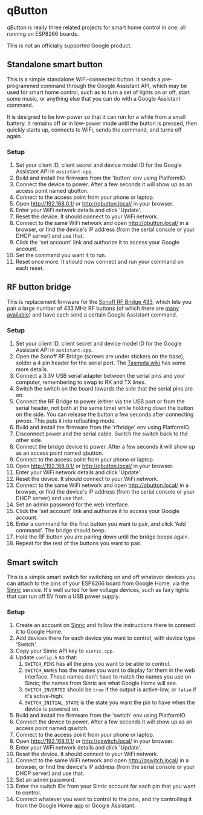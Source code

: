 # qButton
qButton is really three related projects for smart home control in one, all running on ESP8266 boards.

This is not an officially supported Google product.

## Standalone smart button
This is a simple standalone WiFi-connected button. It sends a pre-programmed command through the Google Assistant API, which may be used for smart home control, such as to turn a set of lights on or off, start some music, or anything else that you can do with a Google Assistant command.

It is designed to be low-power so that it can run for a while from a small battery. It remains off or in low-power mode until the button is pressed, then quickly starts up, connects to WiFi, sends the command, and turns off again.

### Setup
1. Set your client ID, client secret and device model ID for the Google Assistant API in `assistant.cpp`.
1. Build and install the firmware from the 'button' env using PlatformIO.
1. Connect the device to power. After a few seconds it will show up as an access point named qbutton.
1. Connect to the access point from your phone or laptop.
1. Open http://192.168.0.1/ or http://qbutton.local/ in your browser.
1. Enter your WiFi network details and click 'Update'.
1. Reset the device. It should connect to your WiFi network.
1. Connect to the same WiFi network and open http://qbutton.local/ in a browser, or find the device's IP address (from the serial console or your DHCP server) and use that.
1. Click the 'set account' link and authorize it to access your Google account.
1. Set the command you want it to run.
1. Reset once more. It should now connect and run your command on each reset.

## RF button bridge
This is replacement firmware for the [Sonoff RF Bridge 433](https://www.itead.cc/wiki/Sonoff_RF_Bridge_433), which lets you pair a large number of 433 MHz RF buttons (of which there are [many available](https://www.aliexpress.com/wholesale?SearchText=433mhz+rf+button)) and have each send a certain Google Assistant command.

### Setup
1. Set your client ID, client secret and device model ID for the Google Assistant API in `assistant.cpp`.
1. Open the Sonoff RF Bridge (screws are under stickers on the base), solder a 4 pin header for the serial port. The [Tasmota wiki](https://github.com/arendst/Sonoff-Tasmota/wiki/Hardware-Preparation) has some more details.
1. Connect a 3.3V USB serial adapter between the serial pins and your computer, remembering to swap to RX and TX lines.
1. Switch the switch on the board towards the side that the serial pins are on.
1. Connect the RF Bridge to power (either via the USB port or from the serial header, not both at the same time) while holding down the button on the side. You can release the button a few seconds after connecting pwoer. This puts it into reflashing mode.
1. Build and install the firmware from the 'rfbridge' env using PlatformIO.
1. Disconnect power and the serial cable. Switch the switch back to the other side.
1. Connect the bridge device to power. After a few seconds it will show up as an access point named qbutton.
1. Connect to the access point from your phone or laptop.
1. Open http://192.168.0.1/ or http://qbutton.local/ in your browser.
1. Enter your WiFi network details and click 'Update'.
1. Reset the device. It should connect to your WiFi network.
1. Connect to the same WiFi network and open http://qbutton.local/ in a browser, or find the device's IP address (from the serial console or your DHCP server) and use that.
1. Set an admin password for the web interface.
1. Click the 'set account' link and authorize it to access your Google account.
1. Enter a command for the first button you want to pair, and click 'Add command'. The bridge should beep.
1. Hold the RF button you are pairing down until the bridge beeps again.
1. Repeat for the rest of the buttons you want to pair.

## Smart switch
This is a simple smart switch for switching on and off whatever devices you can attach to the pins of your ESP8266 board from Google Home, via the [Sinric](https://sinric.com/) service. It's well suited for low voltage devices, such as fairy lights that can run off 5V from a USB power supply.

### Setup
1. Create an account on [Sinric](https://sinric.com/) and follow the instructions there to connect it to Google Home.
1. Add devices there for each device you want to control, with device type 'Switch'.
1. Copy your Sinric API key to `sinric.cpp`.
1. Update `config.h` so that:
    1. `SWITCH_PINS` has all the pins you want to be able to control.
    1. `SWITCH_NAMES` has the names you want to display for them in the web interface. These names don't have to match the names you use on Sinric; the names from Sinric are what Google Home will see.
    1. `SWITCH_INVERTED` should be `true` if the output is active-low, or `false` if it's active-high.
    1. `SWITCH_INITIAL_STATE` is the state you want the pin to have when the device is powered on.
1. Build and install the firmware from the 'switch' env using PlatformIO.
1. Connect the device to power. After a few seconds it will show up as an access point named qswitch.
1. Connect to the access point from your phone or laptop.
1. Open http://192.168.0.1/ or http://qswitch.local/ in your browser.
1. Enter your WiFi network details and click 'Update'.
1. Reset the device. It should connect to your WiFi network.
1. Connect to the same WiFi network and open http://qswitch.local/ in a browser, or find the device's IP address (from the serial console or your DHCP server) and use that.
1. Set an admin password.
1. Enter the switch IDs from your Sinric account for each pin that you want to control.
1. Connect whatever you want to control to the pins, and try controlling it from the Google Home app or Google Assistant.
